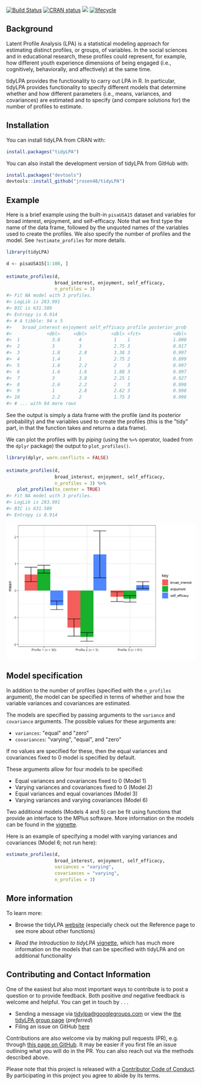 
<!-- README.md is generated from README.Rmd. Please edit that file -->
[![Build Status](https://travis-ci.org/jrosen48/tidyLPA.svg?branch=master)](https://travis-ci.org/jrosen48/tidyLPA) [![CRAN status](https://www.r-pkg.org/badges/version/tidyLPA)](https://cran.r-project.org/package=tidyLPA) [![](https://cranlogs.r-pkg.org/badges/tidyLPA)](https://cran.r-project.org/package=tidyLPA) [![lifecycle](https://img.shields.io/badge/lifecycle-maturing-blue.svg)](https://www.tidyverse.org/lifecycle/#maturing)

Background
----------

Latent Profile Analysis (LPA) is a statistical modeling approach for estimating distinct profiles, or groups, of variables. In the social sciences and in educational research, these profiles could represent, for example, how different youth experience dimensions of being engaged (i.e., cognitively, behaviorally, and affectively) at the same time.

tidyLPA provides the functionality to carry out LPA in R. In particular, tidyLPA provides functionality to specify different models that determine whether and how different parameters (i.e., means, variances, and covariances) are estimated and to specify (and compare solutions for) the number of profiles to estimate.

Installation
------------

You can install tidyLPA from CRAN with:

``` r
install.packages("tidyLPA")
```

You can also install the development version of tidyLPA from GitHub with:

``` r
install.packages("devtools")
devtools::install_github("jrosen48/tidyLPA")
```

Example
-------

Here is a brief example using the built-in `pisaUSA15` dataset and variables for broad interest, enjoyment, and self-efficacy. Note that we first type the name of the data frame, followed by the unquoted names of the variables used to create the profiles. We also specify the number of profiles and the model. See `?estimate_profiles` for more details.

``` r
library(tidyLPA)
```

``` r
d <- pisaUSA15[1:100, ]

estimate_profiles(d, 
                  broad_interest, enjoyment, self_efficacy, 
                  n_profiles = 3)
#> Fit NA model with 3 profiles.
#> LogLik is 283.991
#> BIC is 631.589
#> Entropy is 0.914
#> # A tibble: 94 x 5
#>    broad_interest enjoyment self_efficacy profile posterior_prob
#>             <dbl>     <dbl>         <dbl> <fct>            <dbl>
#>  1            3.8       4            1    1                1.000
#>  2            3         3            2.75 3                0.917
#>  3            1.8       2.8          3.38 3                0.997
#>  4            1.4       1            2.75 2                0.899
#>  5            1.8       2.2          2    3                0.997
#>  6            1.6       1.6          1.88 3                0.997
#>  7            3         3.8          2.25 1                0.927
#>  8            2.6       2.2          2    3                0.990
#>  9            1         2.8          2.62 3                0.998
#> 10            2.2       2            1.75 3                0.996
#> # ... with 84 more rows
```

See the output is simply a data frame with the profile (and its posterior probability) and the variables used to create the profiles (this is the "tidy" part, in that the function takes and returns a data frame).

We can plot the profiles with by *piping* (using the `%>%` operator, loaded from the `dplyr` package) the output to `plot_profiles()`.

``` r
library(dplyr, warn.conflicts = FALSE)

estimate_profiles(d, 
                  broad_interest, enjoyment, self_efficacy, 
                  n_profiles = 3) %>% 
    plot_profiles(to_center = TRUE)
#> Fit NA model with 3 profiles.
#> LogLik is 283.991
#> BIC is 631.589
#> Entropy is 0.914
```

![](man/figures/README-unnamed-chunk-5-1.png)

Model specification
-------------------

In addition to the number of profiles (specified with the `n_profiles` argument), the model can be specified in terms of whether and how the variable variances and covariances are estimated.

The models are specified by passing arguments to the `variance` and `covariance` arguments. The possible values for these arguments are:

-   `variances`: "equal" and "zero"
-   `covariances`: "varying", "equal", and "zero"

If no values are specified for these, then the equal variances and covariances fixed to 0 model is specified by default.

These arguments allow for four models to be specified:

-   Equal variances and covariances fixed to 0 (Model 1)
-   Varying variances and covariances fixed to 0 (Model 2)
-   Equal variances and equal covariances (Model 3)
-   Varying variances and varying covariances (Model 6)

Two additional models (Models 4 and 5) can be fit using functions that provide an interface to the MPlus software. More information on the models can be found in the [vignette](https://jrosen48.github.io/tidyLPA/articles/Introduction_to_tidyLPA.html).

Here is an example of specifying a model with varying variances and covariances (Model 6; not run here):

``` r
estimate_profiles(d, 
                  broad_interest, enjoyment, self_efficacy, 
                  variances = "varying",
                  covariances = "varying",
                  n_profiles = 3)
```

More information
----------------

To learn more:

-   Browse the tidyLPA [website](https://jrosen48.github.io/tidyLPA/) (especially check out the Reference page to see more about other functions)

-   *Read the Introduction to tidyLPA* [vignette](https://jrosen48.github.io/tidyLPA/articles/Introduction_to_tidyLPA.html), which has much more information on the models that can be specified with tidyLPA and on additional functionality

Contributing and Contact Information
------------------------------------

One of the easiest but also most important ways to contribute is to post a question or to provide feedback. Both positive *and* negative feedback is welcome and helpful. You can get in touch by . . .

-   Sending a message via <tidylpa@googlegroups.com> or view the [the tidyLPA group page](https://groups.google.com/forum/#!forum/tidylpa) (*preferred*)
-   Filing an issue on GitHub [here](https://github.com/jrosen48/tidyLPA)

Contributions are also welcome via by making pull requests (PR), e.g. through [this page on GitHub](https://github.com/jrosen48/tidyLPA/pulls). It may be easier if you first file an issue outlining what you will do in the PR. You can also reach out via the methods described above.

Please note that this project is released with a [Contributor Code of Conduct](CONDUCT.md). By participating in this project you agree to abide by its terms.
